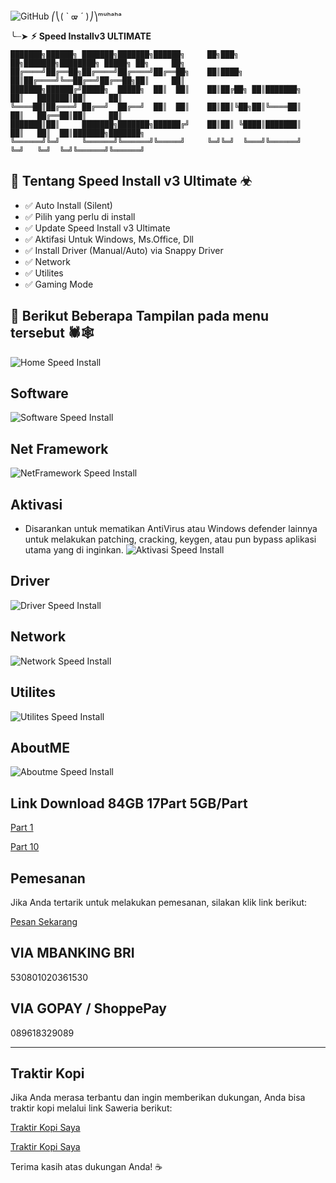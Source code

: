 ![GitHub](https://img.shields.io/badge/GitHub-Batch_File_Scripting-blue?style=for-the-badge&logo=github)
⎛⎝( ` ᢍ ´ )⎠⎞ᵐᵘʰᵃʰᵃ

╰┈➤ **⚡︎ Speed Installv3 ULTIMATE**  

    
    ███████╗██████╗ ███████╗███████╗██████╗     ██╗███╗   ██╗███████╗████████╗ █████╗ ██╗     ██╗     
    ██╔════╝██╔══██╗██╔════╝██╔════╝██╔══██╗    ██║████╗  ██║██╔════╝╚══██╔══╝██╔══██╗██║     ██║     
    ███████╗██████╔╝█████╗  █████╗  ██║  ██║    ██║██╔██╗ ██║███████╗   ██║   ███████║██║     ██║     
    ╚════██║██╔═══╝ ██╔══╝  ██╔══╝  ██║  ██║    ██║██║╚██╗██║╚════██║   ██║   ██╔══██║██║     ██║     
    ███████║██║     ███████╗███████╗██████╔╝    ██║██║ ╚████║███████║   ██║   ██║  ██║███████╗███████╗
    ╚══════╝╚═╝     ╚══════╝╚══════╝╚═════╝     ╚═╝╚═╝  ╚═══╝╚══════╝   ╚═╝   ╚═╝  ╚═╝╚══════╝╚══════╝
    
 ## 👾 Tentang Speed Install v3 Ultimate ☣︎
- ✅ Auto Install (Silent)
- ✅ Pilih yang perlu di install
- ✅ Update Speed Install v3 Ultimate
- ✅ Aktifasi Untuk Windows, Ms.Office, Dll
- ✅ Install Driver (Manual/Auto) via Snappy Driver
- ✅ Network
- ✅ Utilites
- ✅ Gaming Mode

## 📜 Berikut Beberapa Tampilan pada menu tersebut 🕷🕸️
![Home Speed Install](./capture/home.png)

## Software
![Software Speed Install](./capture/software.png)

## Net Framework
![NetFramework Speed Install](./capture/netframework.png)

## Aktivasi
- Disarankan untuk mematikan AntiVirus atau Windows defender lainnya untuk melakukan patching, cracking, keygen, atau pun bypass aplikasi utama yang di inginkan.
![Aktivasi Speed Install](./capture/aktivasi.png)

## Driver
![Driver Speed Install](./capture/driver.png)

## Network
![Network Speed Install](./capture/network.png)

## Utilites
![Utilites Speed Install](./capture/utilites.png)

## AboutME
![Aboutme Speed Install](./capture/aboutme.png)


## Link Download 84GB 17Part 5GB/Part

[Part 1](https://qiwi.gg/file/fVx33729-speedinstallv3)


[Part 10](https://qiwi.gg/file/dDbD0668-speedinstallv3)


## Pemesanan

Jika Anda tertarik untuk melakukan pemesanan, silakan klik link berikut:

[Pesan Sekarang](https://andrew-exe.blogspot.com/2024/09/speed-install-v3.html)

## VIA MBANKING BRI

530801020361530

## VIA GOPAY / ShoppePay

089618329089

_____________________________________

## Traktir Kopi

Jika Anda merasa terbantu dan ingin memberikan dukungan, Anda bisa traktir kopi melalui link Saweria berikut:

[Traktir Kopi Saya](https://saweria.co/andrewsianturi)

[Traktir Kopi Saya](https://saweria.co/speedinstall)

Terima kasih atas dukungan Anda! ☕

